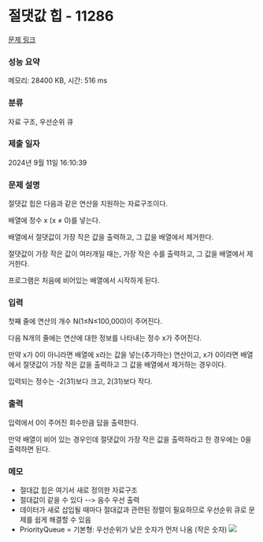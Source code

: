 # 절댓값 힙 - 11286

[문제 링크](https://www.acmicpc.net/problem/11286) 

### 성능 요약

메모리: 28400 KB, 시간: 516 ms

### 분류

자료 구조, 우선순위 큐

### 제출 일자

2024년 9월 11일 16:10:39

### 문제 설명

<p>절댓값 힙은 다음과 같은 연산을 지원하는 자료구조이다.</p>

<p>배열에 정수 x (x ≠ 0)를 넣는다.</p>
<p>배열에서 절댓값이 가장 작은 값을 출력하고, 그 값을 배열에서 제거한다.</p>
<p>절댓값이 가장 작은 값이 여러개일 때는, 가장 작은 수를 출력하고, 그 값을 배열에서 제거한다.</p>
<p>프로그램은 처음에 비어있는 배열에서 시작하게 된다.</p>

### 입력 

<p>첫째 줄에 연산의 개수 N(1≤N≤100,000)이 주어진다.</p>
<p>다음 N개의 줄에는 연산에 대한 정보를 나타내는 정수 x가 주어진다.</p>
<p>만약 x가 0이 아니라면 배열에 x라는 값을 넣는(추가하는) 연산이고, x가 0이라면 배열에서 절댓값이 가장 작은 값을 출력하고 그 값을 배열에서 제거하는 경우이다.</p>
<p>입력되는 정수는 -2(31)보다 크고, 2(31)보다 작다.</p>

### 출력 
<p>입력에서 0이 주어진 회수만큼 답을 출력한다.</p>
<p>만약 배열이 비어 있는 경우인데 절댓값이 가장 작은 값을 출력하라고 한 경우에는 0을 출력하면 된다.</p>

### 메모
- 절대값 힙은 여기서 새로 정의한 자료구조
- 절대값이 같을 수 있다 --> 음수 우선 출력
- 데이터가 새로 삽입될 때마다 절대값과 관련된 정렬이 필요하므로 우선순위 큐로 문제를 쉽게 해결할 수 있음
- PriorityQueue = 기본형: 우선순위가 낮은 숫자가 먼저 나옴 (작은 숫자)
![](https://velog.velcdn.com/images/leejihyeon240/post/e193eb4d-13b0-4e7d-ba7a-6eb36ad5d12e/image.png)
